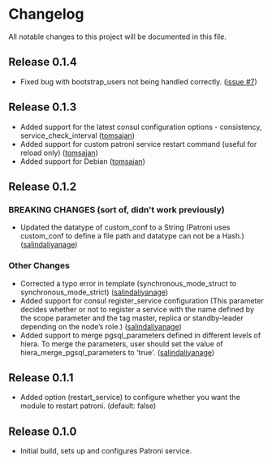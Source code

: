 # Changelog

All notable changes to this project will be documented in this file.

## Release 0.1.4

* Fixed bug with bootstrap_users not being handled correctly.  ([issue #7](https://github.com/jadestorm/puppet-patroni/issues/7))

## Release 0.1.3

* Added support for the latest consul configuration options - consistency, service_check_interval ([tomsajan](https://github.com/tomsajan))
* Added support for custom patroni service restart command (useful for reload only) ([tomsajan](https://github.com/tomsajan))
* Added support for Debian ([tomsajan](https://github.com/tomsajan))

## Release 0.1.2

### BREAKING CHANGES (sort of, didn't work previously)

* Updated the datatype of custom_conf to a String (Patroni uses custom_conf to define a file path and datatype can not be a Hash.) ([salindaliyanage](https://github.com/salindaliyanage))

### Other Changes

* Corrected a typo error in template (synchronous_mode_struct to synchronous_mode_strict) ([salindaliyanage](https://github.com/salindaliyanage))
* Added support for consul register_service configuration (This parameter decides whether or not to register a service with the name defined by the scope parameter and the tag master, replica or standby-leader depending on the node’s role.) ([salindaliyanage](https://github.com/salindaliyanage))
* Added support to merge pgsql_parameters defined in different levels of hiera. To merge the parameters, user should set the value of hiera_merge_pgsql_parameters to 'true'. ([salindaliyanage](https://github.com/salindaliyanage))

## Release 0.1.1

* Added option (restart_service) to configure whether you want the module to restart patroni. (default: false)

## Release 0.1.0

* Initial build, sets up and configures Patroni service.